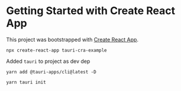 # Getting Started with Create React App

This project was bootstrapped with [Create React App](https://github.com/facebook/create-react-app).

`npx create-react-app tauri-cra-example`

Added `tauri` to project as dev dep

`yarn add @tauri-apps/cli@latest -D`

`yarn tauri init`
